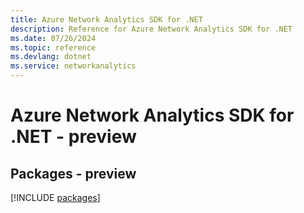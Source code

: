 ```yaml
---
title: Azure Network Analytics SDK for .NET
description: Reference for Azure Network Analytics SDK for .NET
ms.date: 07/26/2024
ms.topic: reference
ms.devlang: dotnet
ms.service: networkanalytics
---
```

# Azure Network Analytics SDK for .NET - preview
## Packages - preview
[!INCLUDE [packages](network-analytics-index.md)]